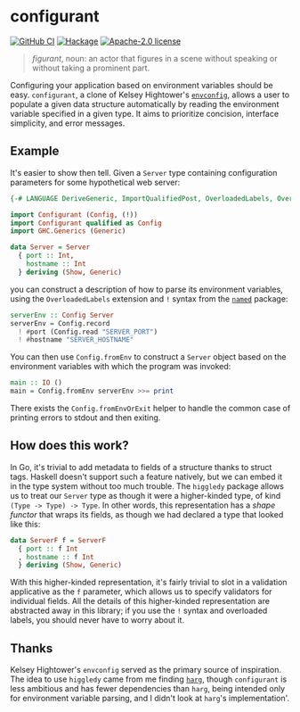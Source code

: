 # configurant

[![GitHub CI](https://github.com/patrickt/configurant/workflows/CI/badge.svg)](https://github.com/patrickt/configurant/actions)
[![Hackage](https://img.shields.io/hackage/v/configurant.svg?logo=haskell)](https://hackage.haskell.org/package/configurant)
[![Apache-2.0 license](https://img.shields.io/badge/license-Apache--2.0-blue.svg)](LICENSE)

> _figurant_, noun: an actor that figures in a scene without speaking or without taking a prominent part.

Configuring your application based on environment variables should be easy. `configurant`, a clone of Kelsey Hightower's [`envconfig`](https://github.com/kelseyhightower/envconfig), allows a user to populate a given data structure automatically by reading the environment variable specified in a given type. It aims to prioritize concision, interface simplicity, and error messages.

## Example

It's easier to show then tell. Given a `Server` type containing configuration parameters for some hypothetical web server:

``` haskell
{-# LANGUAGE DeriveGeneric, ImportQualifiedPost, OverloadedLabels, OverloadedStrings #-}

import Configurant (Config, (!))
import Configurant qualified as Config
import GHC.Generics (Generic)

data Server = Server
  { port :: Int,
    hostname :: Int
  } deriving (Show, Generic)
```

you can construct a description of how to parse its environment variables, using the `OverloadedLabels` extension and `!` syntax from the [`named`](https://hackage.haskell.org/package/named) package:

``` haskell
serverEnv :: Config Server
serverEnv = Config.record
  ! #port (Config.read "SERVER_PORT")
  ! #hostname "SERVER_HOSTNAME"
```

You can then use `Config.fromEnv` to construct a `Server` object based on the environment variables with which the program was invoked:

``` haskell
main :: IO ()
main = Config.fromEnv serverEnv >>= print
```

There exists the `Config.fromEnvOrExit` helper to handle the common case of printing errors to stdout and then exiting.

## How does this work?

In Go, it's trivial to add metadata to fields of a structure thanks to struct tags. Haskell doesn't support such a feature natively, but we can embed it in the type system without too much trouble. The `higgledy` package allows us to treat our `Server` type as though it were a higher-kinded type, of kind `(Type -> Type) -> Type`. In other words, this representation has a *shape functor* that wraps its fields, as though we had declared a type that looked like this:

``` haskell
data ServerF f = ServerF
  { port :: f Int
  , hostname :: f Int
  } deriving (Show, Generic)
```

With this higher-kinded representation, it's fairly trivial to slot in a validation applicative as the `f` parameter, which allows us to specify validators for individual fields. All the details of this higher-kinded representation are abstracted away in this library; if you use the `!` syntax and overloaded labels, you should never have to worry about it.

## Thanks

Kelsey Hightower's `envconfig` served as the primary source of inspiration. The idea to use `higgledy` came from me finding [`harg`](https://hackage.haskell.org/package/harg), though `configurant` is less ambitious and has fewer dependencies than `harg`, being intended only for environment variable parsing, and I didn't look at `harg`'s implementation'.

